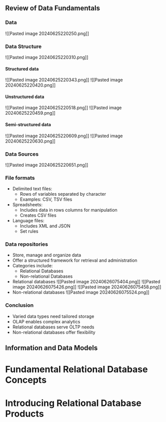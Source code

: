 ## Review of Data Fundamentals
### Data
![[Pasted image 20240625220250.png]]
### Data Structure
![[Pasted image 20240625220310.png]]
#### Structured data
![[Pasted image 20240625220343.png]]
![[Pasted image 20240625220420.png]]
#### Unstructured data 
![[Pasted image 20240625220518.png]]
![[Pasted image 20240625220459.png]]
#### Semi-structured data
![[Pasted image 20240625220609.png]]
![[Pasted image 20240625220630.png]]
### Data Sources 
![[Pasted image 20240625220651.png]]
### File formats
- Delimited text files:
	- Rows of variables separated by character
	- Examples: CSV, TSV files
- Spreadsheets:
	- Includes data in rows columns for manipulation
	- Creates CSV files
- Language files:
	- Includes XML and JSON
	- Set rules
### Data repositories
- Store, manage and organize data
- Offer a structured framework for retrieval and administration
- Categories include:
	- Relational Databases
	- Non-relational Databases
- Relational databases
![[Pasted image 20240626075404.png]]
![[Pasted image 20240626075426.png]]
![[Pasted image 20240626075458.png]]
- Non-relational databases
![[Pasted image 20240626075524.png]]
### Conclusion
- Varied data types need tailored storage
- OLAP enables complex analytics
- Relational databases serve OLTP needs
- Non-relational databases offer flexibility
## Information and Data Models

# Fundamental Relational Database Concepts

# Introducing Relational Database Products 